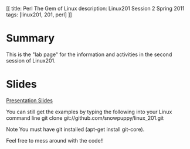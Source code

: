 [[
title: Perl The Gem of Linux
description: Linux201 Session 2 Spring 2011
tags: [linux201, 201, perl]
]]

# Summary
This is the "lab page" for the information and activities in the second session of Linux201.

# Slides
[Presentation Slides](Linux201_session_2.odp)

You can still get the examples by typing the following into your Linux command line
    git clone git://github.com/snowpuppy/linux_201.git 

Note You must have git installed (apt-get install git-core). 

Feel free to mess around with the code!!
